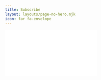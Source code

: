 ```yaml
---
title: Subscribe
layout: layouts/page-no-hero.njk
icon: far fa-envelope
---
```


<iframe src=“https://peterkaizer.substack.com/embed” width=“480” height=“320” style=“border:1px solid #EEE; background:white;” frameborder=“0” scrolling=“no”></iframe>
